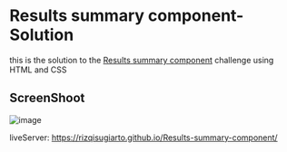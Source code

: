 # Results summary component-Solution 
this is the solution to the  [Results summary component](https://www.frontendmentor.io/challenges/results-summary-component-CE_K6s0maV/hub) challenge using HTML and CSS 
## ScreenShoot
![image](https://github.com/RizqiSugiarto/Results-summary-component/assets/117559142/982d23a1-9303-4306-8591-58775ce1c60d)


liveServer: https://rizqisugiarto.github.io/Results-summary-component/
